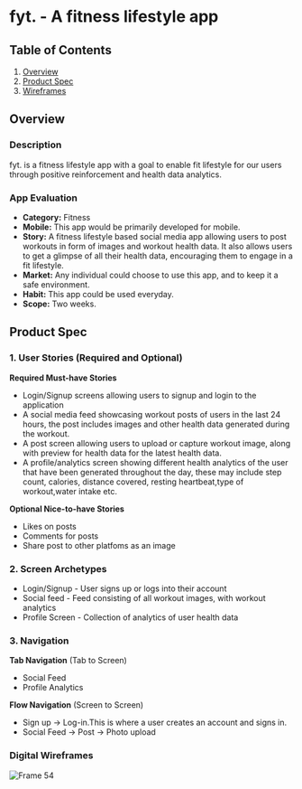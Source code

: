# fyt. - A fitness lifestyle app

## Table of Contents
1. [Overview](#Overview)
1. [Product Spec](#Product-Spec)
1. [Wireframes](#Wireframes)

## Overview
### Description
fyt. is a fitness lifestyle app with a goal to enable fit lifestyle for our users through positive reinforcement and health data analytics.

### App Evaluation
- **Category:** Fitness
- **Mobile:** This app would be primarily developed for mobile.
- **Story:** A fitness lifestyle based social media app allowing users to post workouts in form of images and workout health data. It also allows users to get a glimpse of all their health data, encouraging them to engage in a fit lifestyle.
- **Market:** Any individual could choose to use this app, and to keep it a safe environment.
- **Habit:** This app could be used everyday.
- **Scope:** Two weeks.

## Product Spec
### 1. User Stories (Required and Optional)

**Required Must-have Stories**

* Login/Signup screens allowing users to signup and login to the application
* A social media feed showcasing workout posts of users in the last 24 hours, the post includes images and other health data generated during the workout.
* A post screen allowing users to upload or capture workout image, along with preview for health data for the latest health data.
* A profile/analytics screen showing different health analytics of the user that have been generated throughout the day, these may include step count, calories, distance covered, resting heartbeat,type of workout,water intake etc.

**Optional Nice-to-have Stories**

* Likes on posts
* Comments for posts
* Share post to other platfoms as an image


### 2. Screen Archetypes

* Login/Signup - User signs up or logs into their account
* Social feed - Feed consisting of all workout images, with workout analytics
* Profile Screen - Collection of analytics of user health data 

### 3. Navigation

**Tab Navigation** (Tab to Screen)

* Social Feed
* Profile Analytics

**Flow Navigation** (Screen to Screen)
* Sign up -> Log-in.This is where a user creates an account and signs in.
* Social Feed -> Post -> Photo upload

### Digital Wireframes
![Frame 54](https://user-images.githubusercontent.com/105331420/231996338-19968f45-21d1-4180-a330-2f385c05a6b8.png)
